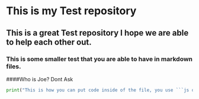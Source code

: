 # This is my Test repository
## This is a great Test repository I hope we are able to help each other out.
### This is some smaller test that you are able to have in markdown files.
####Who is Joe? Dont Ask
```py
print("This is how you can put code inside of the file, you use ```js or py or md code ``` to complete the line")
```
